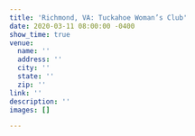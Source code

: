 ```yaml
---
title: 'Richmond, VA: Tuckahoe Woman’s Club'
date: 2020-03-11 08:00:00 -0400
show_time: true
venue:
  name: ''
  address: ''
  city: ''
  state: ''
  zip: ''
link: ''
description: ''
images: []

---
```

